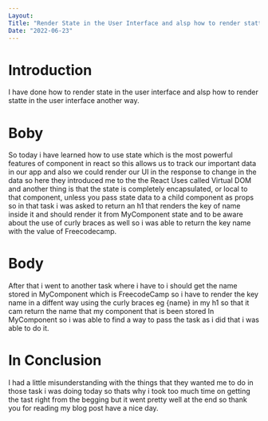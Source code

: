 ```yaml
---
Layout:
Title: "Render State in the User Interface and alsp how to render statte in the user interface another"
Date: "2022-06-23"
---
```


# Introduction

I have done how to render state in the user interface and alsp how to render statte in the user interface another way.

# Boby 

So today i have learned how to use state which is the most powerful features of component in react so this allows us to track our important data in our app and also we could render our UI in the response to change in the data so here they introduced me to the the React Uses called Virtual DOM  and another thing is that the state is completely encapsulated, or local to that component, unless you pass state data to a child component as props so in that task i was asked to return an h1 that renders the key of name inside it and should render it from MyComponent state and to be aware about the use of curly braces as well so i was able to return the key name with the value of Freecodecamp.

# Body 

After that i went to another task where i have to i should get the name stored in MyComponent which is FreecodeCamp so i have to render the key name in a diffent way using the curly braces eg {name} in my h1 so that it cam return the name that my component that is been stored In MyComponent so i was able to find a way to pass the task as i did that i was able to do it.

# In Conclusion

I had a little misunderstanding with the things that they wanted me to do in those task i was doing today so thats why i took too much time on getting the tast right from the begging but it went pretty well at the end so thank you for reading my blog post have a nice day.